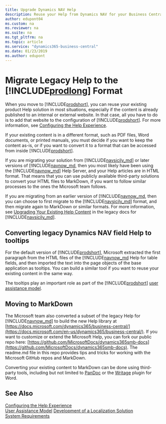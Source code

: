 ```yaml
---
title: Upgrade Dynamics NAV Help
description: Reuse your Help from Dynamics NAV for your Business Central solution.
author: edupont04
ms.custom: na
ms.reviewer: na
ms.suite: na
ms.tgt_pltfrm: na
ms.topic: article
ms.service: "dynamics365-business-central"
ms.date: 01/23/2019
ms.author: edupont
---
```


# Migrate Legacy Help to the [!INCLUDE[prodlong](../developer/includes/prodlong.md)] Format

When you move to [!INCLUDE[prodshort](../developer/includes/prodshort.md)], you can reuse your existing product Help solution in most situations, especially if the content is already published to an internal or external website. In that case, all you have to do is to add that website to the configuration of [!INCLUDE[prodshort](../developer/includes/prodshort.md)]. For more information, see [Configuring the Help Experience](../deployment/configure-help.md).  

If your existing content is in a different format, such as PDF files, Word documents, or printed manuals, you must decide if you want to keep the content as-is, or if you want to convert it to a format that can be accessed from inside [!INCLUDE[prodshort](../developer/includes/prodshort.md)].  

If you are migrating your solution from [!INCLUDE[navsicily_md](../developer/includes/navsicily_md.md)] or later versions of [!INCLUDE[navnow_md](../developer/includes/navnow_md.md), then you most likely have been using the [!INCLUDE[navnow_md](../developer/includes/navnow_md.md)] Help Server, and your Help articles are in HTML format. That means that you can use publicly available third-party solutions to convert your HTML files to MarkDown, if you want to follow similar processes to the ones the Microsoft team follows.  

If you are migrating from an earlier version of [!INCLUDE[navnow_md](../developer/includes/navnow_md.md), then you can choose to first migrate to the [!INCLUDE[navsicily_md](../developer/includes/navsicily_md.md)] format, and then migrate again to MarkDown or similar formats. For more information, see [Upgrading Your Existing Help Content](/previous-versions/dynamicsnav-2013r2/dn466754(v=nav.71)) in the legacy docs for [!INCLUDE[navsicily_md](../developer/includes/navsicily_md.md)].  

## Converting legacy Dynamics NAV field Help to tooltips

For the default version of [!INCLUDE[prodshort](../developer/includes/prodshort.md)], Microsoft extracted the first paragraph from the HTML files of the [!INCLUDE[navnow_md](../developer/includes/navnow_md.md) Help for table fields, and then imported the text into the page objects of the base application as tooltips. You can build a similar tool if you want to reuse your existing content in the same way.  

The tooltips play an important role as part of the [!INCLUDE[prodshort](../developer/includes/prodshort.md)] [user assistance model](../user-assistance.md).  

## Moving to MarkDown

The Microsoft team also converted a subset of the legacy Help for [!INCLUDE[navnow_md](../developer/includes/navnow_md.md)] to build the new Help library at [https://docs.microsoft.com/dynamics365/business-central/](https://docs.microsoft.com/en-us/dynamics365/business-central/). If you want to customize or extend the Microsoft Help, you can fork our public repo here: [https://github.com/MicrosoftDocs/dynamics365smb-docs](https://github.com/MicrosoftDocs/dynamics365smb-docs). The readme.md file in this repo provides tips and tricks for working with the Microsoft GitHub repos and MarkDown.  

Converting your existing content to MarkDown can be done using third-party tools, including but not limited to [PanDoc](https://pandoc.org) or the [Writage](https://writage.com) plugin for Word.  

## See Also

[Configuring the Help Experience](../deployment/configure-help.md)  
[User Assistance Model](../user-assistance.md)
[Development of a Localization Solution](../developer/readiness/readiness-develop-localization.md)  
[System Requirements](../deployment/system-requirement-business-central.md)  
